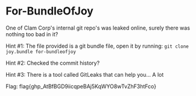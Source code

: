# For-BundleOfJoy

One of Clam Corp's internal git repo's was leaked online, surely there was nothing too bad in it?

Hint #1: The file provided is a git bundle file, open it by running: `git clone joy.bundle for-bundleofjoy`

Hint #2: Checked the commit history?

Hint #3: There is a tool called GitLeaks that can help you... A lot


Flag: flag{ghp_AtBfBGD9iicqpeBAj5KqWYO8wTvZhF3htFco}
